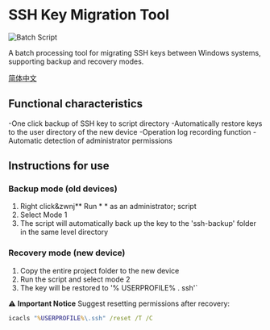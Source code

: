# SSH Key Migration Tool

![Batch Script]( https://img.shields.io/badge/Language-Batch-blueviolet )

A batch processing tool for migrating SSH keys between Windows systems, supporting backup and recovery modes.

<a href="/docs/usage_zh-CN.md">简体中文</a>

## Functional characteristics
-One click backup of SSH key to script directory
-Automatically restore keys to the user directory of the new device
-Operation log recording function
-Automatic detection of administrator permissions

## Instructions for use
### Backup mode (old devices)
1. Right click&zwnj** Run * *&zwnj; as an administrator; script
2. Select Mode 1
3. The script will automatically back up the key to the 'ssh-backup' folder in the same level directory

### Recovery mode (new device)
1. Copy the entire project folder to the new device
2. Run the script and select mode 2
3. The key will be restored to '% USERPROFILE% \. ssh'`

⚠️ &zwnj;**Important Notice**&zwnj;
Suggest resetting permissions after recovery:
```cmd
icacls "%USERPROFILE%\.ssh" /reset /T /C


